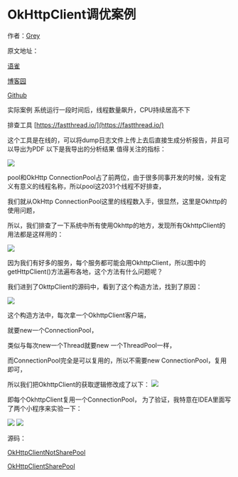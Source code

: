 # OkHttpClient调优案例

作者：[Grey](https://www.cnblogs.com/greyzeng/)

原文地址：

[语雀](https://www.yuque.com/greyzeng/uzfhep/rgmccw)

[博客园](https://www.cnblogs.com/greyzeng/p/14148675.html)

[Github](https://github.com/GreyZeng/articles/blob/master/OkHttpClient%E8%B0%83%E4%BC%98%E6%A1%88%E4%BE%8B.md)



实际案例
系统运行一段时间后，线程数量飙升，CPU持续居高不下

排查工具
[https://fastthread.io/](https://fastthread.io/)

这个工具是在线的，可以将dump日志文件上传上去后直接生成分析报告，并且可以导出为PDF
以下是我导出的分析结果
值得关注的指标：

![](https://cdn.nlark.com/yuque/0/2020/png/757806/1586074512154-71a72637-fe75-43de-80ba-8bc19b2a840a.png#align=left&display=inline&height=161&originHeight=393&originWidth=1014&status=done&style=none&width=415)

pool和OkHttp ConnectionPool占了前两位，由于很多同事开发的时候，没有定义有意义的线程名称，所以pool这2031个线程不好排查，

我们就从OkHttp ConnectionPool这里的线程数入手，很显然，这里是Okhttp的使用问题，

所以，我们排查了一下系统中所有使用Okhttp的地方，发现所有OkhttpClient的用法都是这样用的：

![](https://cdn.nlark.com/yuque/0/2020/png/757806/1586074512297-e9338d39-a7aa-4e8d-8bda-b5d084f04583.png#align=left&display=inline&height=336&originHeight=540&originWidth=666&status=done&style=none&width=415)

因为我们有好多的服务，每个服务都可能会用OkhttpClient，所以图中的getHttpClient()方法遍布各地，这个方法有什么问题呢？

我们进到了OkttpClient的源码中，看到了这个构造方法，找到了原因：

![](https://cdn.nlark.com/yuque/0/2020/png/757806/1586074512425-7b701cbd-1438-458e-9947-117e70765021.png#align=left&display=inline&height=312&originHeight=523&originWidth=695&status=done&style=none&width=415)

这个构造方法中，每次拿一个OkhttpClient客户端，

就要new一个ConnectionPool，

类似与每次new一个Thread就要new 一个ThreadPool一样，

而ConnectionPool完全是可以复用的，所以不需要new ConnectionPool，复用即可，

所以我们把OkhttpClient的获取逻辑修改成了以下：
![](https://cdn.nlark.com/yuque/0/2020/png/757806/1586074512565-ebe181c3-acd3-401d-a796-27063a73db95.png#align=left&display=inline&height=249&originHeight=662&originWidth=1104&status=done&style=none&width=415)

即每个OkhttpClient复用一个ConnectionPool，
为了验证，我特意在IDEA里面写了两个小程序来实验一下：

![](https://cdn.nlark.com/yuque/0/2020/png/757806/1586074512751-9516da11-3896-4d6f-bf67-80b86aad8050.png#align=left&display=inline&height=242&originHeight=926&originWidth=1591&status=done&style=none&width=415)
![](https://cdn.nlark.com/yuque/0/2020/png/757806/1586074512916-ed5635af-a87b-4bc3-a962-27eaf7e44c9d.png#align=left&display=inline&height=286&originHeight=937&originWidth=1358&status=done&style=none&width=415)

源码：

[OkHttpClientNotSharePool](https://github.com/GreyZeng/juc/blob/master/src/main/java/juc/okhttp/OkHttpClientNotSharePool.java)

[OkHttpClientSharePool](https://github.com/GreyZeng/juc/blob/master/src/main/java/juc/okhttp/OkHttpClientSharePool.java)

